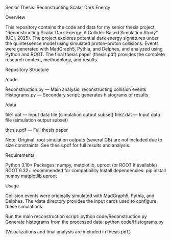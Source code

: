 Senior Thesis: Reconstructing Scalar Dark Energy

Overview

This repository contains the code and data for my senior thesis project, "Reconstructing Scalar Dark Energy: A Collider-Based Simulation Study" (UCI, 2025).
The project explores potential dark energy signatures under the quintessence model using simulated proton–proton collisions. Events were generated with MadGraph5, Pythia, and Delphes, and analyzed using Python and ROOT.
The final thesis paper (thesis.pdf) provides the complete research context, methodology, and results.

Repository Structure

/code

Reconstruction.py — Main analysis: reconstructing collision events
Histograms.py — Secondary script: generates histograms of results

/data

file1.dat — Input data file (simulation output subset)
file2.dat — Input data file (simulation output subset)

thesis.pdf — Full thesis paper

Note: Original .root simulation outputs (several GB) are not included due to size constraints. See thesis.pdf for full results and analysis.

Requirements

Python 3.10+
Packages: numpy, matplotlib, uproot (or ROOT if available)
ROOT 6.32+ recommended for compatibility
Install dependencies: pip install numpy matplotlib uproot

Usage

Collision events were originally simulated with MadGraph5, Pythia, and Delphes. The /data directory provides the input cards used to configure these simulations.

Run the main reconstruction script: python code/Reconstruction.py
Generate histograms from the processed data: python code/Histograms.py

(Visualizations and final analysis are included in thesis.pdf.)
